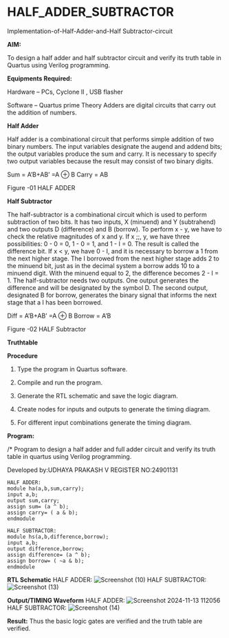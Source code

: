 # HALF_ADDER_SUBTRACTOR

Implementation-of-Half-Adder-and-Half Subtractor-circuit

**AIM:**

To design a half adder and half subtractor circuit and verify its truth table in Quartus using Verilog programming.

**Equipments Required:**

Hardware – PCs, Cyclone II , USB flasher 

Software – Quartus prime Theory Adders are digital circuits that carry out the addition of numbers.

**Half Adder**

Half adder is a combinational circuit that performs simple addition of two binary numbers. The input variables designate the augend and addend bits; the output variables produce the sum and carry. It is necessary to specify two output variables because the result may consist of two binary digits.

Sum = A’B+AB’ =A ⊕ B Carry = AB


Figure -01 HALF ADDER

**Half Subtractor**

The half-subtractor is a combinational circuit which is used to perform subtraction of two bits. It has two inputs, X (minuend) and Y (subtrahend) and two outputs D (difference) and B (borrow). To perform x - y, we have to check the relative magnitudes of x and y. If x ;;, y, we have three possibilities: 0 - 0 = 0, 1 - 0 = 1, and 1 - I = 0. The result is called the difference bit. If x < y, we have 0 - I, and it is necessary to borrow a 1 from the next higher stage. The I borrowed from the next higher stage adds 2 to the minuend bit, just as in the decimal system a borrow adds 10 to a minuend digit. With the minuend equal to 2, the difference becomes 2 - I = 1. The half-subtractor needs two outputs. One output generates the difference and will be designated by the symbol D. The second output, designated B for borrow, generates the binary signal that informs the next stage that a I has been borrowed. 

Diff = A’B+AB’ =A ⊕ B
Borrow = A’B

Figure -02 HALF Subtractor

**Truthtable**

**Procedure**

1.	Type the program in Quartus software.

2.	Compile and run the program.

3.	Generate the RTL schematic and save the logic diagram.

4.	Create nodes for inputs and outputs to generate the timing diagram.

5.	For different input combinations generate the timing diagram.


**Program:**

/* Program to design a half adder and full adder circuit and verify its truth table in quartus using Verilog programming.

Developed by:UDHAYA PRAKASH V
REGISTER NO:24901131
```
HALF ADDER:
module ha(a,b,sum,carry);
input a,b;
output sum,carry;
assign sum= (a ^ b);
assign carry= ( a & b);
endmodule
```
```
HALF SUBTRACTOR:
module hs(a,b,difference,borrow);
input a,b;
output difference,borrow;
assign difference= (a ^ b);
assign borrow= ( ~a & b);
endmodule
```
**RTL Schematic**
HALF ADDER:
![Screenshot (10)](https://github.com/user-attachments/assets/6121a3c2-cd25-43cd-969e-fcd20b5efc12)
HALF SUBTRACTOR:
![Screenshot (13)](https://github.com/user-attachments/assets/465189b9-f518-45a7-a5c0-3611c0f026d0)

**Output/TIMING Waveform**
HALF ADDER:
![Screenshot 2024-11-13 112056](https://github.com/user-attachments/assets/da35cd4d-a40a-4349-9052-0bc69c47d322)
HALF SUBTRACTOR:
![Screenshot (14)](https://github.com/user-attachments/assets/7596528a-8a70-4f57-8795-72a839410d20)

**Result:**
Thus the basic logic gates are verified and the truth table are verified.

